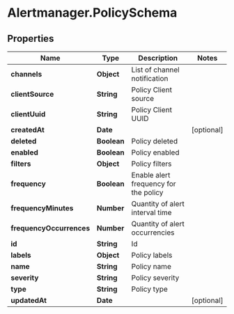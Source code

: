 # Alertmanager.PolicySchema

## Properties

Name | Type | Description | Notes
------------ | ------------- | ------------- | -------------
**channels** | **Object** | List of channel notification | 
**clientSource** | **String** | Policy Client source | 
**clientUuid** | **String** | Policy Client UUID | 
**createdAt** | **Date** |  | [optional] 
**deleted** | **Boolean** | Policy deleted | 
**enabled** | **Boolean** | Policy enabled | 
**filters** | **Object** | Policy filters | 
**frequency** | **Boolean** | Enable alert frequency for the policy | 
**frequencyMinutes** | **Number** | Quantity of alert interval time | 
**frequencyOccurrences** | **Number** | Quantity of alert occurrencies | 
**id** | **String** | Id | 
**labels** | **Object** | Policy labels | 
**name** | **String** | Policy name | 
**severity** | **String** | Policy severity | 
**type** | **String** | Policy type | 
**updatedAt** | **Date** |  | [optional] 


